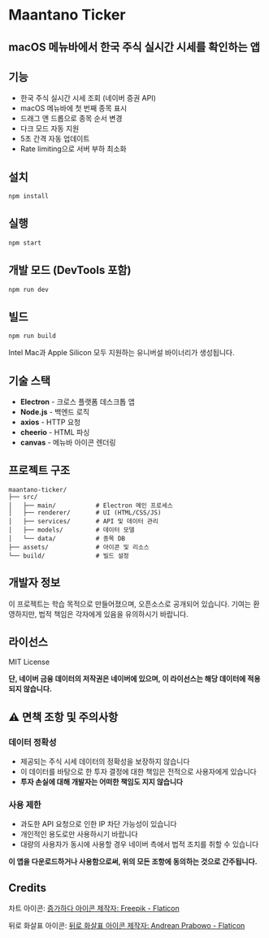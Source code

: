 # Maantano Ticker

## macOS 메뉴바에서 한국 주식 실시간 시세를 확인하는 앱

## 기능

- 한국 주식 실시간 시세 조회 (네이버 증권 API)
- macOS 메뉴바에 첫 번째 종목 표시
- 드래그 앤 드롭으로 종목 순서 변경
- 다크 모드 자동 지원
- 5초 간격 자동 업데이트
- Rate limiting으로 서버 부하 최소화

## 설치

```bash
npm install
```

## 실행

```bash
npm start
```

## 개발 모드 (DevTools 포함)

```bash
npm run dev
```

## 빌드

```bash
npm run build
```

Intel Mac과 Apple Silicon 모두 지원하는 유니버설 바이너리가 생성됩니다.

## 기술 스택

- **Electron** - 크로스 플랫폼 데스크톱 앱
- **Node.js** - 백엔드 로직
- **axios** - HTTP 요청
- **cheerio** - HTML 파싱
- **canvas** - 메뉴바 아이콘 렌더링

## 프로젝트 구조

```
maantano-ticker/
├── src/
│   ├── main/           # Electron 메인 프로세스
│   ├── renderer/       # UI (HTML/CSS/JS)
│   ├── services/       # API 및 데이터 관리
│   ├── models/         # 데이터 모델
│   └── data/           # 종목 DB
├── assets/             # 아이콘 및 리소스
└── build/              # 빌드 설정
```

## 개발자 정보

이 프로젝트는 학습 목적으로 만들어졌으며, 오픈소스로 공개되어 있습니다.
기여는 환영하지만, 법적 책임은 각자에게 있음을 유의하시기 바랍니다.

## 라이선스

MIT License

**단, 네이버 금융 데이터의 저작권은 네이버에 있으며, 이 라이선스는 해당 데이터에 적용되지 않습니다.**

## ⚠️ 면책 조항 및 주의사항

### 데이터 정확성

- 제공되는 주식 시세 데이터의 정확성을 보장하지 않습니다
- 이 데이터를 바탕으로 한 투자 결정에 대한 책임은 전적으로 사용자에게 있습니다
- **투자 손실에 대해 개발자는 어떠한 책임도 지지 않습니다**

### 사용 제한

- 과도한 API 요청으로 인한 IP 차단 가능성이 있습니다
- 개인적인 용도로만 사용하시기 바랍니다
- 대량의 사용자가 동시에 사용할 경우 네이버 측에서 법적 조치를 취할 수 있습니다

**이 앱을 다운로드하거나 사용함으로써, 위의 모든 조항에 동의하는 것으로 간주됩니다.**

## Credits

차트 아이콘: <a href="https://www.flaticon.com/kr/free-icons/" title="증가하다 아이콘">증가하다 아이콘 제작자: Freepik - Flaticon</a>

뒤로 화살표 아이콘: <a href="https://www.flaticon.com/kr/free-icons/-" title="뒤로 화살표 아이콘">뒤로 화살표 아이콘 제작자: Andrean Prabowo - Flaticon</a>
